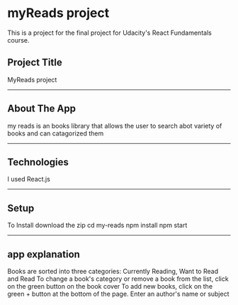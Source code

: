 # myReads project

This is a project  for the final  project for Udacity's React Fundamentals course.

Project Title
-----------
MyReads project

__________________________________________________________________________
About The App
-----------------
 my reads is an books library that allows the user to search abot variety of books and can catagorized them 


_______________________________________________________________________
Technologies
------------------
I used React.js
_______________________________________________________________________
Setup
------------------------------------

To Install
download the zip
cd my-reads
npm install
npm start

_________________________________

app explanation
----------------------
Books are sorted into three categories: Currently Reading, Want to Read and Read
To change a book's category or remove a book from the list, click on the green button on the book cover
To add new books, click on the green + button at the bottom of the page. Enter an author's name or subject



